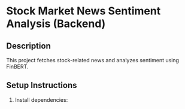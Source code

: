 # Stock Market News Sentiment Analysis (Backend)

## Description
This project fetches stock-related news and analyzes sentiment using FinBERT.

## Setup Instructions

1. Install dependencies:

